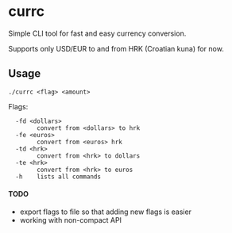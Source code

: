 # currc
Simple CLI tool for fast and easy currency conversion.


Supports only USD/EUR to and from HRK (Croatian kuna) for now.

## Usage
```./currc <flag> <amount>```

Flags:
```
  -fd <dollars>
    	convert from <dollars> to hrk
  -fe <euros>
    	convert from <euros> hrk
  -td <hrk>
    	convert from <hrk> to dollars
  -te <hrk>
    	convert from <hrk> to euros
  -h	lists all commands
```

#### TODO
- export flags to file so that adding new flags is easier
- working with non-compact API
